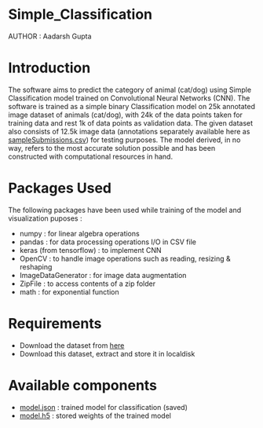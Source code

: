 # Simple_Classification

AUTHOR : Aadarsh Gupta

# Introduction

The software aims to predict the category of animal (cat/dog) using Simple Classification model trained on Convolutional Neural Networks (CNN). The software is trained as a simple binary Classification model on 25k annotated image dataset of animals (cat/dog), with 24k of the data points taken for training data and rest 1k of data points as validation data. The given dataset also consists of 12.5k image data (annotations separately available here as [sampleSubmissions.csv](https://github.com/aadarshgupta1412/Simple_Classification/blob/main/sampleSubmission.csv)) for testing purposes. The model derived, in no way, refers to the most accurate solution possible and has been constructed with computational resources in hand.

# Packages Used
The following packages have been used while training of the model and visualization puposes :
- numpy : for linear algebra operations
- pandas : for data processing operations I/O in CSV file
- keras (from tensorflow) : to implement CNN
- OpenCV : to handle image operations such as reading, resizing & reshaping
- ImageDataGenerator : for image data augmentation
- ZipFile : to access contents of a zip folder
-  math : for exponential function 

# Requirements 
- Download the dataset from [here](https://www.kaggle.com/c/dogs-vs-cats/data)
- Download this dataset, extract and store it in localdisk

# Available components
- [model.json](https://github.com/aadarshgupta1412/Simple_Classification/blob/main/model.json) : trained model for classification (saved)
- [model.h5](https://github.com/aadarshgupta1412/Simple_Classification/blob/main/model.h5) : stored weights of the trained model

